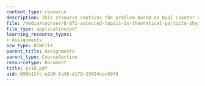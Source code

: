 ```yaml
---
content_type: resource
description: This resource contains the problem based on Dual Coxeter numbers.
file: /media/courses/8-871-selected-topics-in-theoretical-particle-physics-branes-and-gauge-theory-dynamics-fall-2004/690b12fce2d95a30d17923624cacb9f8_ps10.pdf
file_type: application/pdf
learning_resource_types:
- Assignments
ocw_type: OCWFile
parent_title: Assignments
parent_type: CourseSection
resourcetype: Document
title: ps10.pdf
uid: 690b12fc-e2d9-5a30-d179-23624cacb9f8
---
```

